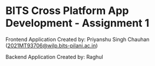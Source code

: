 # BITS Cross Platform App Development - Assignment 1

Frontend Application Created by:
Priyanshu Singh Chauhan (2021MT93706@wilp.bits-pilani.ac.in)

Backend Application Created by:
Raghul